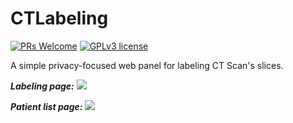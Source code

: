# CTLabeling
[![PRs Welcome](https://img.shields.io/badge/PRs-welcome-brightgreen.svg?style=flat-square)](https://github.com/IAmS4n/CTLabeling/pulls)
[![GPLv3 license](https://img.shields.io/badge/License-GPLv3-blue.svg)](https://github.com/IAmS4n/CTLabeling/blob/master/LICENSE)

A simple privacy-focused web panel for labeling CT Scan's slices. 

***Labeling page:***
![](panel_demo.png)

***Patient list page:***
![](patient_list_demo.png)
